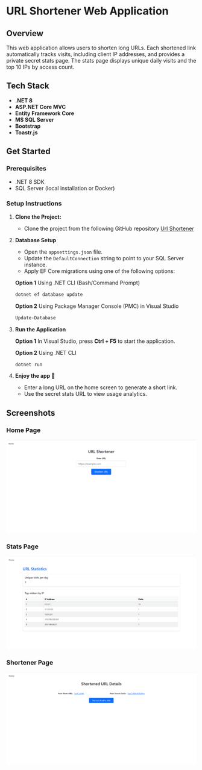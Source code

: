 # URL Shortener Web Application

## Overview
This web application allows users to shorten long URLs. Each shortened link automatically tracks visits, including client IP addresses, and provides a private secret stats page. The stats page displays unique daily visits and the top 10 IPs by access count.

## Tech Stack
- **.NET 8**
- **ASP.NET Core MVC**
- **Entity Framework Core**
- **MS SQL Server**
- **Bootstrap** 
- **Toastr.js**

## Get Started

### Prerequisites
- .NET 8 SDK  
- SQL Server (local installation or Docker)

### Setup Instructions

1. **Clone the Project:**
   - Clone the project from the following GitHub repository [Url Shortener](https://github.com/AntonTodorov321/URL-Shortener)
     
2. **Database Setup**
   - Open the `appsettings.json` file.  
   - Update the `DefaultConnection` string to point to your SQL Server instance.
   - Apply EF Core migrations using one of the following options:


    **Option 1** Using .NET CLI (Bash/Command Prompt)
   ```bash
   dotnet ef database update
   ```
   
    **Option 2** Using Package Manager Console (PMC) in Visual Studio
     ```powershell
     Update-Database
     ```

3. **Run the Application**
   
   **Option 1**
   In Visual Studio, press **Ctrl + F5** to start the application.

   **Option 2** Using .NET CLI
   ```bash
   dotnet run
   ```
   

5. **Enjoy the app 🎉**
   - Enter a long URL on the home screen to generate a short link.  
   - Use the secret stats URL to view usage analytics.
  
## Screenshots

### Home Page
![Home Page](./Screenshots/screenshot-home.png)

### Stats Page
![Stats Page](./Screenshots/screenshot-stats-page.png)

### Shortener Page
![Shortener Page](./Screenshots/screenshot-url-shortener.png)
